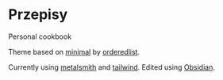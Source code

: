 # Przepisy

Personal cookbook

Theme based on [minimal](https://github.com/orderedlist/minimal) by [orderedlist](https://github.com/orderedlist).

Currently using [metalsmith](https://metalsmith.io) and [tailwind](https://tailwindcss.com). Edited using [Obsidian](https://obsidian.md).
